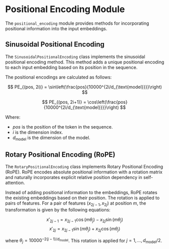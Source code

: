 # Positional Encoding Module

The `positional_encoding` module provides methods for incorporating positional information into the input embeddings.

## Sinusoidal Positional Encoding

The `SinusoidalPositionalEncoding` class implements the sinusoidal positional encoding method. This method adds a unique positional encoding to each input embedding based on its position in the sequence.

The positional encodings are calculated as follows:

$$
PE_{(pos, 2i)} = \sin\left(\frac{pos}{10000^{2i/d_{\text{model}}}}\right)
$$

$$
PE_{(pos, 2i+1)} = \cos\left(\frac{pos}{10000^{2i/d_{\text{model}}}}\right)
$$

Where:
- $pos$ is the position of the token in the sequence.
- $i$ is the dimension index.
- $d_{\text{model}}$ is the dimension of the model.

## Rotary Positional Encoding (RoPE)

The `RotaryPositionalEncoding` class implements Rotary Positional Encoding (RoPE). RoPE encodes absolute positional information with a rotation matrix and naturally incorporates explicit relative position dependency in self-attention.

Instead of adding positional information to the embeddings, RoPE rotates the existing embeddings based on their position. The rotation is applied to pairs of features. For a pair of features $(x_{2j-1}, x_{2j})$ at position $m$, the transformation is given by the following equations:

$$
x'_{2j-1} = x_{2j-1} \cos(m\theta_j) - x_{2j} \sin(m\theta_j)
$$
$$
x'_{2j} = x_{2j-1} \sin(m\theta_j) + x_{2j} \cos(m\theta_j)
$$

where $\theta_j = 10000^{-2(j-1)/d_{\text{model}}}$. This rotation is applied for $j=1, \dots, d_{\text{model}}/2$.
